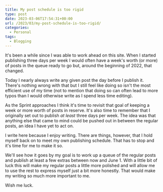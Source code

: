 ```yaml
---
title: My post schedule is too rigid
type: post
date: 2023-03-06T17:54:31+00:00
url: /2023/03/my-post-schedule-is-too-rigid/
categories:
  - Personal
tags:
  - Blogging
---
```


It's been a while since I was able to work ahead on this site. When I started publishing three days per week I would often have a week's worth (or more) of posts in the queue ready to go but, around the beginning of 2022, that changed.

Today I nearly always write any given post the day before I publish it. There's nothing wrong with that but I still feel like doing so isn't the most efficient use of my time (not to mention that doing so can often lead to more typos than I would otherwise write as I spend less time editing).

As the Sprint approaches I think it's time to revisit that goal of keeping a week or more worth of posts in reserve. It's also time to remember that I originally set out to publish _at least_ three days per week. The idea was that anything else that came to mind could be pushed out in between the regular posts, an idea I have yet to act on.

I write here because I enjoy writing. There are things, however, that I hold myself back on to meet my own publishing schedule. That has to stop and it's time for me to make it so.

We'll see how it goes by my goal is to work up a queue of the regular posts and publish at least a few extras between now and June 1. With a little bit of luck this will make my regular posts a little more polished and will allow me to use the rest to express myself just a bit more honestly. That would make my writing so much more important to me.

Wish me luck.